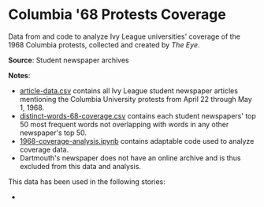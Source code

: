 # Columbia '68 Protests Coverage

Data from and code to analyze Ivy League universities' coverage of the 1968 Columbia protests, collected and created by <i>The Eye</i>. 

<strong>Source</strong>: Student newspaper archives

<strong>Notes</strong>: 
- [article-data.csv](https://github.com/TheEyeMagazine/columbia-68-protests-coverage/blob/master/article-data.csv) contains all Ivy League student newspaper articles mentioning the Columbia University protests from April 22 through May 1, 1968.
- [distinct-words-68-coverage.csv](https://github.com/TheEyeMagazine/columbia-68-protests-coverage/blob/master/distinct-words-68-coverage.csv) contains each student newspapers' top 50 most frequent words not overlapping with words in any other newspaper's top 50.
- [1968-coverage-analysis.ipynb](https://github.com/TheEyeMagazine/columbia-68-protests-coverage/blob/master/1968-coverage-analysis.ipynb) contains adaptable code used to analyze coverage data.
- Dartmouth's newspaper does not have an online archive and is thus excluded from this data and analysis.

This data has been used in the following stories:

- 



